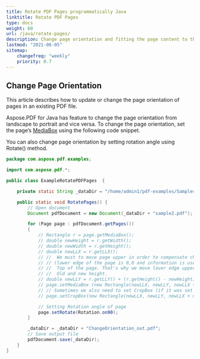 ```yaml
---
title: Rotate PDF Pages programmatically Java
linktitle: Rotate PDF Pages
type: docs
weight: 60
url: /java/rotate-pages/
description: Change page orientation and fitting the page content to the new page orientation using Java.
lastmod: "2021-06-05"
sitemap:
    changefreq: "weekly"
    priority: 0.7
---
```


## Change Page Orientation

This article describes how to update or change the page orientation of pages in an existing PDF file.

Aspose.PDF for Java has feature to change the page orientation from landscape to portrait and vice versa. To change the page orientation, set the page’s [MediaBox](https://apireference.aspose.com/pdf/java/com.aspose.pdf/Page#setMediaBox-com.aspose.pdf.Rectangle-) using the following code snippet.

You can also change page orientation by setting rotation angle using Rotate() method.

```java
package com.aspose.pdf.examples;

import com.aspose.pdf.*;

public class ExampleRotatePDFPages  {

    private static String _dataDir = "/home/admin1/pdf-examples/Samples/";

    public static void RotatePages() {
        // Open document
        Document pdfDocument = new Document(_dataDir + "sample2.pdf");

        for (Page page : pdfDocument.getPages())
        {            
            // Rectangle r = page.getMediaBox();
            // double newHeight = r.getWidth();
            // double newWidth = r.getHeight();
            // double newLLX = r.getLLX();
            // //  We must to move page upper in order to compensate changing page size
            // // (lower edge of the page is 0,0 and information is usually placed from the
            // //  Top of the page. That's why we move lover edge upper on difference between
            // //  Old and new height.
            // double newLLY = r.getLLY() + (r.getHeight() - newHeight);
            // page.setMediaBox (new Rectangle(newLLX, newLLY, newLLX + newWidth, newLLY + newHeight));
            // // Sometimes we also need to set CropBox (if it was set in original file)
            // page.setCropBox(new Rectangle(newLLX, newLLY, newLLX + newWidth, newLLY + newHeight));

            // Setting Rotation angle of page
            page.setRotate(Rotation.on90);
        }

        _dataDir = _dataDir + "ChangeOrientation_out.pdf";
        // Save output file
        pdfDocument.save(_dataDir);
    }    
}
```


